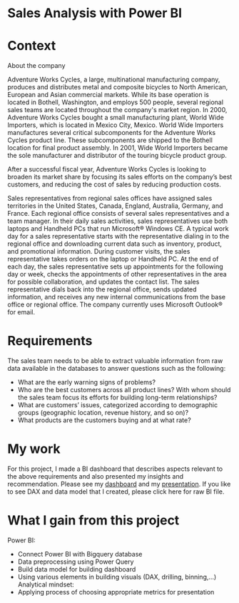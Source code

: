 # Sales Analysis with Power BI

# Context
About the company

Adventure Works Cycles, a large, multinational manufacturing company, produces and distributes metal and composite bicycles to North American, European and Asian commercial markets. While its base operation is located in Bothell, Washington, and employs 500 people, several regional sales teams are located throughout the company's market region. In 2000, Adventure Works Cycles bought a small manufacturing plant, World Wide Importers, which is located in Mexico City, Mexico. World Wide Importers manufactures several critical subcomponents for the Adventure Works Cycles product line. These subcomponents are shipped to the Bothell location for final product assembly. In 2001, Wide World Importers became the sole manufacturer and distributor of the touring bicycle product group.

After a successful fiscal year, Adventure Works Cycles is looking to broaden its market share by focusing its sales efforts on the company’s best customers, and reducing the cost of sales by reducing production costs.

Sales representatives from regional sales offices have assigned sales territories in the United States, Canada, England, Australia, Germany, and France. Each regional office consists of several sales representatives and a team manager. In their daily sales activities, sales representatives use both laptops and Handheld PCs that run Microsoft® Windows CE. A typical work day for a sales representative starts with the representative dialing in to the regional office and downloading current data such as inventory, product, and promotional information. During customer visits, the sales representative takes orders on the laptop or Handheld PC. At the end of each day, the sales representative sets up appointments for the following day or week, checks the appointments of other representatives in the area for possible collaboration, and updates the contact list. The sales representative dials back into the regional office, sends updated information, and receives any new internal communications from the base office or regional office. The company currently uses Microsoft Outlook® for email.

# Requirements
The sales team needs to be able to extract valuable information from raw data available in the databases to answer questions such as the following:
- What are the early warning signs of problems?
- Who are the best customers across all product lines? With whom should the sales team focus its efforts for building long-term relationships?
- What are customers’ issues, categorized according to demographic groups (geographic location, revenue history, and so on)?
- What products are the customers buying and at what rate?

# My work
For this project, I made a BI dashboard that describes aspects relevant to the above requirements and also presented my insights and recommendation.
Please see my <a href="https://github.com/DinhCongHoang/Sales_Analysis_with_Power_BI/blob/main/Dashboard.pdf">dashboard</a> and my <a href="https://github.com/DinhCongHoang/Sales_Analysis_with_Power_BI/blob/main/K15%20Ho%C3%A0ng%20C%C3%B4ng%20%C4%90%E1%BB%8Bnh%20_%20Presentation.pdf">presentation</a>.
If you like to see DAX and data model that I created, please click here for raw BI file.

# What I gain from this project
Power BI:
- Connect Power BI with Bigquery database
- Data preprocessing using Power Query
- Build data model for building dashboard
- Using various elements in building visuals (DAX, drilling, binning,...)
Analytical mindset:
- Applying process of choosing appropriate metrics for presentation
